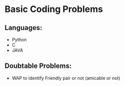 # Basic Coding Problems

## Languages:
- Python
- C
- JAVA


## Doubtable Problems:
- WAP to identify Friendly pair or not (amicable or not)
